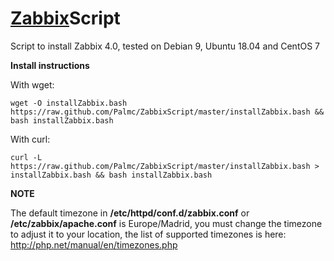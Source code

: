 # [Zabbix](https://www.zabbix.com/)Script

Script to install Zabbix 4.0, tested on Debian 9, Ubuntu 18.04 and CentOS 7 

**Install instructions**

With wget:
```
wget -O installZabbix.bash https://raw.github.com/Palmc/ZabbixScript/master/installZabbix.bash && bash installZabbix.bash
```
With curl:
```
curl -L https://raw.github.com/Palmc/ZabbixScript/master/installZabbix.bash > installZabbix.bash && bash installZabbix.bash
```
**NOTE**

The default timezone in **/etc/httpd/conf.d/zabbix.conf** or **/etc/zabbix/apache.conf** is Europe/Madrid, you must change the timezone to adjust it to your location, the list of supported timezones is here: http://php.net/manual/en/timezones.php
